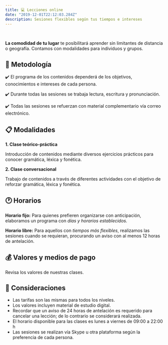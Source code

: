 ```yaml
---
title: 💻 Lecciones online
date: "2019-12-01T22:12:03.284Z"
description: Sesiones flexibles según tus tiempos e intereses
---
```


<br />

**La comodidad de tu lugar** te posibilitará aprender sin limitantes de distancia o geografía.
Contamos con modalidades para individuos y grupos.

## 📝 Metodología

✔️ El programa de los contenidos dependerá de los objetivos, conocimientos e intereses de cada persona.

✔️ Durante todas las sesiones se trabaja lectura, escritura y pronunciación.

✔️ Todas las sesiones se refuerzan con material complementario vía correo electrónico.

## 📋 Modalidades

**1. Clase teórico-práctica**

Introducción de contenidos mediante diversos ejercicios prácticos para conocer gramática, léxica y fonética.

**2. Clase conversacional**

Trabajo de contenidos a través de diferentes actividades con el objetivo de reforzar gramática, léxica y fonética.

## 🕐 Horarios

**Horario fijo:**
Para quienes prefieren organizarse con anticipación, elaboramos un programa con *días y horarios establecidos.*

**Horario libre:**
Para aquellos con *tiempos más flexibles*, realizamos las sesiones cuando se requieran, procurando un aviso con al menos 12 horas de antelación.

## 💰 Valores y medios de pago

Revisa los valores de nuestras clases.

## 📌 Consideraciones

- Las tarifas son las mismas para todos los niveles.
- Los valores incluyen material de estudio digital.
- Recordar que un aviso de 24 horas de antelación es requerido para cancelar una lección; de lo contrario se considerará realizada.
- El horario disponible para las clases es lunes a viernes de 09:00 a 22:00 h
- Las sesiones se realizan vía Skype u otra plataforma según la preferencia de cada persona.
